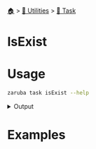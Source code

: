 <!--startTocHeader-->
[🏠](../../README.md) > [🔧 Utilities](../README.md) > [🔨 Task](README.md)
# IsExist
<!--endTocHeader-->

# Usage

<!--startCode-->
```bash
zaruba task isExist --help
```
 
<details>
<summary>Output</summary>
 
```````
Is task exist

Usage:
  zaruba task isExist <taskName> [projectFile] [flags]

Flags:
  -h, --help   help for isExist
```````
</details>
<!--endCode-->

# Examples



<!--startTocSubtopic-->

<!--endTocSubtopic-->